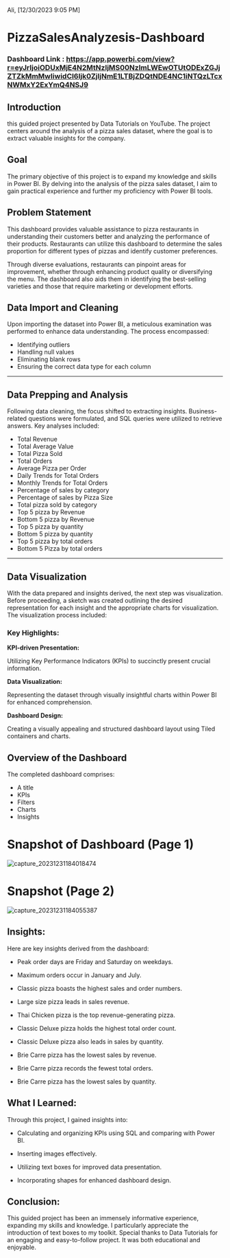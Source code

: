 Ali, [12/30/2023 9:05 PM]
# PizzaSalesAnalyzesis-Dashboard

### Dashboard Link : https://app.powerbi.com/view?r=eyJrIjoiODUxMjE4N2MtNzljMS00NzlmLWEwOTUtODExZGJjZTZkMmMwIiwidCI6Ijk0ZjljNmE1LTBjZDQtNDE4NC1iNTQzLTcxNWMxY2ExYmQ4NSJ9


## Introduction 
this guided project presented by Data Tutorials on YouTube. The project centers around the analysis of a pizza sales dataset, where the goal is to extract valuable insights for the company.

## Goal

The primary objective of this project is to expand my knowledge and skills in Power BI. By delving into the analysis of the pizza sales dataset, I aim to gain practical experience and further my proficiency with Power BI tools.



## Problem Statement


This dashboard provides valuable assistance to pizza restaurants in understanding their customers better and analyzing the performance of their products. Restaurants can utilize this dashboard to determine the sales proportion for different types of pizzas and identify customer preferences.

Through diverse evaluations, restaurants can pinpoint areas for improvement, whether through enhancing product quality or diversifying the menu. The dashboard also aids them in identifying the best-selling varieties and those that require marketing or development efforts.

## Data Import and Cleaning

Upon importing the dataset into Power BI, a meticulous examination was performed to enhance data understanding. The process encompassed:

- Identifying outliers
- Handling null values
- Eliminating blank rows
- Ensuring the correct data type for each column

---

## Data Prepping and Analysis

Following data cleaning, the focus shifted to extracting insights. Business-related questions were formulated, and SQL queries were utilized to retrieve answers. Key analyses included:

- Total Revenue
- Total Average Value
- Total Pizza Sold
- Total Orders
- Average Pizza per Order
- Daily Trends for Total Orders
- Monthly Trends for Total Orders
- Percentage of sales by category
- Percentage of sales by Pizza Size
- Total pizza sold by category
- Top 5 pizza by Revenue
- Bottom 5 pizza by Revenue
- Top 5 pizza by quantity
- Bottom 5 pizza by quantity
- Top 5 pizza by total orders
- Bottom 5 Pizza by total orders

---

## Data Visualization

With the data prepared and insights derived, the next step was visualization. Before proceeding, a sketch was created outlining the desired representation for each insight and the appropriate charts for visualization. The visualization process included:
### Key Highlights:

 **KPI-driven Presentation:**

   Utilizing Key Performance Indicators (KPIs) to succinctly present crucial information.
  
 **Data Visualization:**

Representing the dataset through visually insightful charts within Power BI for enhanced comprehension.
  
 **Dashboard Design:**

   Creating a visually appealing and structured dashboard layout using Tiled containers and charts.

## Overview of the Dashboard

The completed dashboard comprises:

- A title
- KPIs
- Filters
- Charts
- Insights  

# Snapshot of Dashboard (Page 1)

![capture_20231231184018474](https://github.com/aliimahdi/PizzaSalesAnalyzesis/assets/153517331/35b9f7a6-ac35-40db-a99b-7878b64e6cb6)


 
 #  Snapshot (Page 2)

 
![capture_20231231184055387](https://github.com/aliimahdi/PizzaSalesAnalyzesis/assets/153517331/9d7bf285-f9f8-47f2-9833-b5d83eb315a9)

## Insights:

Here are key insights derived from the dashboard:

- Peak order days are Friday and Saturday on weekdays.
  
- Maximum orders occur in January and July.

- Classic pizza boasts the highest sales and order numbers.

- Large size pizza leads in sales revenue.

- Thai Chicken pizza is the top revenue-generating pizza.

- Classic Deluxe pizza holds the highest total order count.

- Classic Deluxe pizza also leads in sales by quantity.

- Brie Carre pizza has the lowest sales by revenue.

- Brie Carre pizza records the fewest total orders.

- Brie Carre pizza has the lowest sales by quantity.

## What I Learned:

Through this project, I gained insights into:

- Calculating and organizing KPIs using SQL and comparing with Power BI.

- Inserting images effectively.

- Utilizing text boxes for improved data presentation.

- Incorporating shapes for enhanced dashboard design.

## Conclusion:

This guided project has been an immensely informative experience, expanding my skills and knowledge. I particularly appreciate the introduction of text boxes to my toolkit. Special thanks to Data Tutorials for an engaging and easy-to-follow project. It was both educational and enjoyable.
